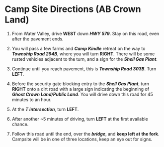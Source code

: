 # Camp Site Directions (AB Crown Land)

1. From Water Valley, drive **WEST** down _**HWY 579**_. Stay on this road, even
    after the pavement ends.

2. You will pass a few farms and _**Camp Kindle**_ retreat on the way to
    _**Township Road 294B**_, where you will turn **RIGHT**. There will be some
    rusted vehicles adjacent to the turn, and a sign for the
    _**Shell Gas Plant**_.

3. Continue until you reach pavement, this is _**Township Road 303B**_. Turn
    **LEFT**.

4. Before the security gate blocking entry to the _**Shell Gas Plant**_, turn
    **RIGHT** onto a dirt road with a large sign indicating the beginning of
    _**Ghost Crown Land/Public Land**_. You will drive down this road for 45
    minutes to an hour.

5. At the _**T intersection**_, turn **LEFT**.

6. After another ~5 minutes of driving, turn **LEFT** at the first available
    chance.

7. Follow this road until the end, over the _**bridge**_, and **keep left at**
    **the fork**. Campsite will be in one of three locations, keep an eye out
    for signs.